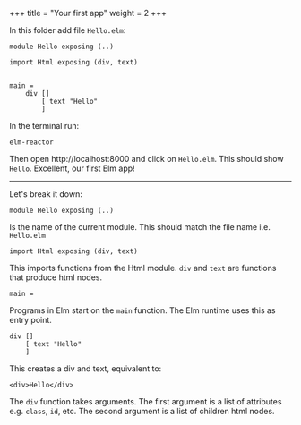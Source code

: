 +++
title       = "Your first app"
weight      = 2
+++

In this folder add file `Hello.elm`:

```
module Hello exposing (..)

import Html exposing (div, text)


main =
    div []
        [ text "Hello"
        ]
```

In the terminal run:

```
elm-reactor
```

Then open http://localhost:8000 and click on `Hello.elm`. This should show `Hello`. Excellent, our first Elm app!

---

Let's break it down:

```
module Hello exposing (..)
```

Is the name of the current module. This should match the file name i.e. `Hello.elm`

```
import Html exposing (div, text)
```

This imports functions from the Html module. `div` and `text` are functions that produce html nodes.

```
main =
```

Programs in Elm start on the `main` function. The Elm runtime uses this as entry point.

```
div []
    [ text "Hello"
    ]
```

This creates a div and text, equivalent to:

```
<div>Hello</div>
```

The `div` function takes arguments. The first argument is a list of attributes e.g. `class`, `id`, etc. The second argument is a list of children html nodes.